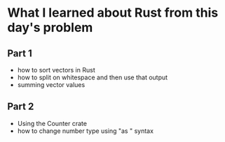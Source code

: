 # What I learned about Rust from this day's problem
    
## Part 1
- how to sort vectors in Rust
- how to split on whitespace and then use that output
- summing vector values
## Part 2
- Using the Counter crate
- how to change number type using "as <T>" syntax
